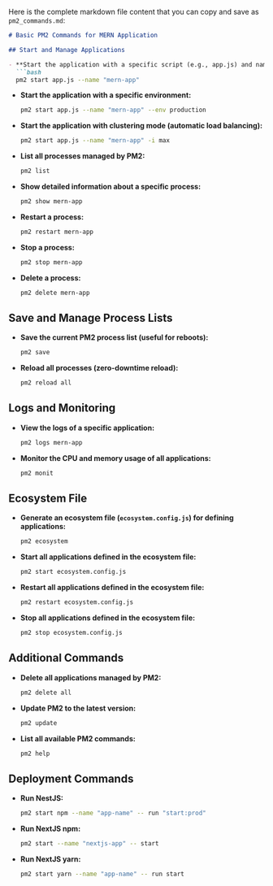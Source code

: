 Here is the complete markdown file content that you can copy and save as `pm2_commands.md`:

```markdown
# Basic PM2 Commands for MERN Application

## Start and Manage Applications

- **Start the application with a specific script (e.g., app.js) and name:**
  ```bash
  pm2 start app.js --name "mern-app"
  ```

- **Start the application with a specific environment:**
  ```bash
  pm2 start app.js --name "mern-app" --env production
  ```

- **Start the application with clustering mode (automatic load balancing):**
  ```bash
  pm2 start app.js --name "mern-app" -i max
  ```

- **List all processes managed by PM2:**
  ```bash
  pm2 list
  ```

- **Show detailed information about a specific process:**
  ```bash
  pm2 show mern-app
  ```

- **Restart a process:**
  ```bash
  pm2 restart mern-app
  ```

- **Stop a process:**
  ```bash
  pm2 stop mern-app
  ```

- **Delete a process:**
  ```bash
  pm2 delete mern-app
  ```

## Save and Manage Process Lists

- **Save the current PM2 process list (useful for reboots):**
  ```bash
  pm2 save
  ```

- **Reload all processes (zero-downtime reload):**
  ```bash
  pm2 reload all
  ```

## Logs and Monitoring

- **View the logs of a specific application:**
  ```bash
  pm2 logs mern-app
  ```

- **Monitor the CPU and memory usage of all applications:**
  ```bash
  pm2 monit
  ```

## Ecosystem File

- **Generate an ecosystem file (`ecosystem.config.js`) for defining applications:**
  ```bash
  pm2 ecosystem
  ```

- **Start all applications defined in the ecosystem file:**
  ```bash
  pm2 start ecosystem.config.js
  ```

- **Restart all applications defined in the ecosystem file:**
  ```bash
  pm2 restart ecosystem.config.js
  ```

- **Stop all applications defined in the ecosystem file:**
  ```bash
  pm2 stop ecosystem.config.js
  ```

## Additional Commands

- **Delete all applications managed by PM2:**
  ```bash
  pm2 delete all
  ```

- **Update PM2 to the latest version:**
  ```bash
  pm2 update
  ```

- **List all available PM2 commands:**
  ```bash
  pm2 help
  ```

## Deployment Commands

- **Run NestJS:**
  ```bash
  pm2 start npm --name "app-name" -- run "start:prod"
  ```

- **Run NextJS npm:**
  ```bash
  pm2 start --name "nextjs-app" -- start
  ```

- **Run NextJS yarn:**
  ```bash
  pm2 start yarn --name "app-name" -- run start
  ```
```
